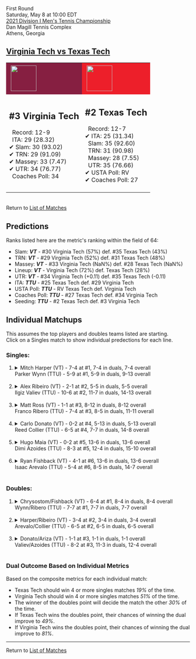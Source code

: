 First Round  
Saturday, May 8 at 10:00 EDT  
[2021 Division I Men's Tennis Championship](../index.md)  
Dan Magill Tennis Complex  
Athens, Georgia  
## [Virginia Tech vs Texas Tech](https://www.ncaa.com/game/5833391)  

<table><tr style="background-color: #d9d9d9 !important"><td style="background-color: #861F41 !important"><img src="https://www.ncaa.com/sites/default/files/images/logos/schools/v/virginia-tech.70.png" width="70" height="70" style="padding: 5px;" /></td><td style="background-color: #ED1F2A !important"><img src="https://www.ncaa.com/sites/default/files/images/logos/schools/t/texas-tech.70.png" width="70" height="70" style="padding: 5px;" /></td></tr><tr>
<td>  

<h2>#3 Virginia Tech</h2>  
&nbsp; Record: 12-9<br>  
&nbsp; ITA: 29 (28.32)<br>  
&#10004; Slam: 30 (93.02)<br>  
&#10004; TRN: 29 (91.09)<br>  
&#10004; Massey: 33 (7.47)<br>  
&#10004; UTR: 34 (76.77)<br>  
&nbsp; Coaches Poll: 34<br>  
<br>  

</td>
<td>  

<h2>#2 Texas Tech</h2>  
&nbsp; Record: 12-7<br>  
&#10004; ITA: 25 (31.34)<br>  
&nbsp; Slam: 35 (92.60)<br>  
&nbsp; TRN: 31 (90.98)<br>  
&nbsp; Massey: 28 (7.55)<br>  
&nbsp; UTR: 35 (76.66)<br>  
&#10004; USTA Poll: RV<br>  
&#10004; Coaches Poll: 27<br>  
<br>  

</td>
</tr></table>  


<br>Return to [List of Matches](../index.md)  

## Predictions  

Ranks listed here are the metric's ranking within the field of 64:  
- Slam: ***VT*** - #30 Virginia Tech (57%) def. #35 Texas Tech (43%)  
- TRN: ***VT*** - #29 Virginia Tech (52%) def. #31 Texas Tech (48%)  
- Massey: ***VT*** - #33 Virginia Tech (NaN%) def. #28 Texas Tech (NaN%)  
- Lineup: ***VT*** - Virginia Tech (72%) def. Texas Tech (28%)  
- UTR: ***VT*** - #34 Virginia Tech (+0.11) def. #35 Texas Tech (-0.11)  
- ITA: ***TTU*** - #25 Texas Tech def. #29 Virginia Tech  
- USTA Poll: ***TTU*** - RV Texas Tech def. Virginia Tech  
- Coaches Poll: ***TTU*** - #27 Texas Tech def. #34 Virginia Tech  
- Seeding: ***TTU*** - #2 Texas Tech def. #3 Virginia Tech  

## Individual Matchups  
This assumes the top players and doubles teams listed are starting.  
Click on a Singles match to show individual predections for each line.  

### Singles:  

<ol>
<li><details>
<summary markdown="span">Mitch Harper (VT) - 7-4 at #1, 7-4 in duals, 7-4 overall<br>Parker Wynn (TTU) - 5-9 at #1, 5-9 in duals, 9-13 overall</summary>
<h4>Predictions</h4><ul>
<li>Composite: <b><i>VT</i></b> - Harper (78%) def. Wynn (22%)</li>  
<li>Slam: <b><i>VT</i></b> - Harper (78%) def. Wynn (22%)</li>  
<li>TRN: <b><i>VT</i></b> - Harper (80%) def. Wynn (20%)</li>  
<li>Massey: <b><i>VT</i></b> - Harper (NaN%) def. Wynn (NaN%)</li>  
<li>UTR: <b><i>VT</i></b> - Harper (81%) def. Wynn (19%)</li>  
<li>ITA: <b><i>VT</i></b> - Harper (7.69) def. Wynn (1.67)</li>  
</ul>
</details>&nbsp;</li>
<li><details>
<summary markdown="span">Alex Ribeiro (VT) - 2-1 at #2, 5-5 in duals, 5-5 overall<br>Ilgiz Valiev (TTU) - 10-6 at #2, 11-7 in duals, 14-13 overall</summary>
<h4>Predictions</h4><ul>
<li>Composite: <b><i>TTU</i></b> - Valiev (53%) def. Ribeiro (47%)</li>  
<li>Slam: <b><i>VT</i></b> - Ribeiro (59%) def. Valiev (41%)</li>  
<li>TRN: <b><i>VT</i></b> - Ribeiro (58%) def. Valiev (42%)</li>  
<li>Massey: <b><i>VT</i></b> - Ribeiro (NaN%) def. Valiev (NaN%)</li>  
<li>UTR: <b><i>TTU</i></b> - Valiev (75%) def. Ribeiro (25%)</li>  
<li>ITA: <b><i>VT</i></b> - Ribeiro (9.63) def. Valiev (1.70)</li>  
</ul>
</details>&nbsp;</li>
<li><details>
<summary markdown="span">Matt Ross (VT) - 1-1 at #3, 8-12 in duals, 8-12 overall<br>Franco Ribero (TTU) - 7-4 at #3, 8-5 in duals, 11-11 overall</summary>
<h4>Predictions</h4><ul>
<li>Composite: <b><i>VT</i></b> - Ross (73%) def. Ribero (27%)</li>  
<li>Slam: <b><i>VT</i></b> - Ross (78%) def. Ribero (22%)</li>  
<li>TRN: <b><i>VT</i></b> - Ross (72%) def. Ribero (28%)</li>  
<li>Massey: <b><i>VT</i></b> - Ross (NaN%) def. Ribero (NaN%)</li>  
<li>UTR: <b><i>VT</i></b> - Ross (71%) def. Ribero (29%)</li>  
<li>ITA: <b><i>VT</i></b> - Ross (6.68) def. Ribero (1.57)</li>  
</ul>
</details>&nbsp;</li>
<li><details>
<summary markdown="span">Carlo Donato (VT) - 0-2 at #4, 5-13 in duals, 5-13 overall<br>Reed Collier (TTU) - 6-5 at #4, 7-7 in duals, 14-8 overall</summary>
<h4>Predictions</h4><ul>
<li>Composite: <b><i>TTU</i></b> - Collier (56%) def. Donato (44%)</li>  
<li>Slam: <b><i>VT</i></b> - Donato (59%) def. Collier (41%)</li>  
<li>TRN: <b><i>TTU</i></b> - Collier (50%) def. Donato (50%)</li>  
<li>Massey: <b><i>VT</i></b> - Donato (NaN%) def. Collier (NaN%)</li>  
<li>UTR: <b><i>TTU</i></b> - Collier (76%) def. Donato (24%)</li>  
<li>ITA: <b><i>VT</i></b> - Donato (2.08) def. Collier (1.70)</li>  
</ul>
</details>&nbsp;</li>
<li><details>
<summary markdown="span">Hugo Maia (VT) - 0-2 at #5, 13-6 in duals, 13-6 overall<br>Dimi Azoides (TTU) - 8-3 at #5, 12-4 in duals, 15-10 overall</summary>
<h4>Predictions</h4><ul>
<li>Composite: <b><i>VT</i></b> - Maia (58%) def. Azoides (42%)</li>  
<li>Slam: <b><i>VT</i></b> - Maia (68%) def. Azoides (32%)</li>  
<li>TRN: <b><i>VT</i></b> - Maia (71%) def. Azoides (29%)</li>  
<li>Massey: <b><i>VT</i></b> - Maia (NaN%) def. Azoides (NaN%)</li>  
<li>UTR: <b><i>TTU</i></b> - Azoides (62%) def. Maia (38%)</li>  
<li>ITA: <b><i>VT</i></b> - Maia (2.60) def. Azoides (1.70)</li>  
</ul>
</details>&nbsp;</li>
<li><details>
<summary markdown="span">Ryan Fishback (VT) - 4-1 at #6, 13-6 in duals, 13-6 overall<br>Isaac Arevalo (TTU) - 5-4 at #6, 8-5 in duals, 14-7 overall</summary>
<h4>Predictions</h4><ul>
<li>Composite: <b><i>VT</i></b> - Fishback (51%) def. Arevalo (49%)</li>  
<li>Slam: <b><i>VT</i></b> - Fishback (54%) def. Arevalo (46%)</li>  
<li>TRN: <b><i>VT</i></b> - Fishback (61%) def. Arevalo (39%)</li>  
<li>Massey: <b><i>VT</i></b> - Fishback (NaN%) def. Arevalo (NaN%)</li>  
<li>UTR: <b><i>TTU</i></b> - Arevalo (60%) def. Fishback (40%)</li>  
<li>ITA: <b><i>VT</i></b> - Fishback (2.03) def. Arevalo (1.77)</li>  
</ul>
</details>&nbsp;</li>
</ol>

### Doubles:  

<ol>
<li><details>
<summary markdown="span">Chrysostom/Fishback (VT) - 6-4 at #1, 8-4 in duals, 8-4 overall<br>Wynn/Ribero (TTU) - 7-7 at #1, 7-7 in duals, 7-7 overall</summary>
<br>Sorry, we don't have any metrics for this match
</details>&nbsp;</li>
<li><details>
<summary markdown="span">Harper/Ribeiro (VT) - 3-4 at #2, 3-4 in duals, 3-4 overall<br>Arevalo/Collier (TTU) - 6-5 at #2, 6-5 in duals, 6-5 overall</summary>
<br>Sorry, we don't have any metrics for this match
</details>&nbsp;</li>
<li><details>
<summary markdown="span">Donato/Ariza (VT) - 1-1 at #3, 1-1 in duals, 1-1 overall<br>Valiev/Azoides (TTU) - 8-2 at #3, 11-3 in duals, 12-4 overall</summary>
<br>Sorry, we don't have any metrics for this match
</details>&nbsp;</li>
</ol>

### Dual Outcome Based on Individual Metrics  
  
Based on the composite metrics for each individual match:  
- Texas Tech should win 4 or more singles matches _19%_ of the time.  
- Virginia Tech should win 4 or more singles matches _51%_ of the time.  
- The winner of the doubles point will decide the match the other _30%_ of the time.  
- If Texas Tech wins the doubles point, their chances of winning the dual improve to _49%_.  
- If Virginia Tech wins the doubles point, their chances of winning the dual improve to _81%_.  
  
------

Return to [List of Matches](../index.md)  
